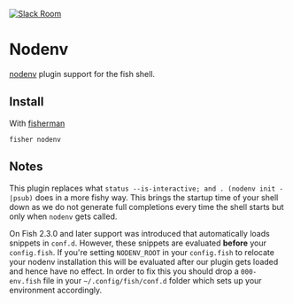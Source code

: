 [![Slack Room][slack-badge]][slack-link]

# Nodenv

[nodenv] plugin support for the fish shell.

## Install

With [fisherman]

```
fisher nodenv
```

## Notes

This plugin replaces what `status --is-interactive; and . (nodenv init -|psub)`
does in a more fishy way. This brings the startup time of your shell down
as we do not generate full completions every time the shell starts but only
when `nodenv` gets called.

On Fish 2.3.0 and later support was introduced that automatically loads
snippets in `conf.d`. However, these snippets are evaluated **before** your
`config.fish`. If you're setting `NODENV_ROOT` in your `config.fish` to
relocate your nodenv installation this will be evaluated after our plugin
gets loaded and hence have no effect. In order to fix this you should drop
a `000-env.fish` file in your `~/.config/fish/conf.d` folder which sets
up your environment accordingly.

[slack-link]: https://fisherman-wharf.herokuapp.com/
[slack-badge]: https://fisherman-wharf.herokuapp.com/badge.svg
[fisherman]: https://github.com/fisherman/fisherman
[nodenv]: https://github.com/nodenv/nodenv
